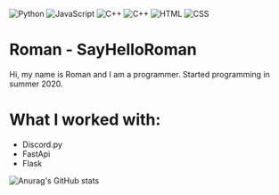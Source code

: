 

![Python](https://img.shields.io/badge/-Python-%230075a8?logo=python&logoColor=white&style=flat-square)
![JavaScript](https://img.shields.io/badge/-JavaScript-%23e9d54c?logo=javascript&logoColor=white&style=flat-square)
![C++](https://img.shields.io/badge/C++-blue.svg?style=flat&logo=c%2B%2B)
![C++](https://img.shields.io/badge/Java-orange.svg?style=flat&logo=Java)
![HTML](https://img.shields.io/badge/-HTML-%23de4b25?logo=html5&logoColor=white&style=flat-square)
![CSS](https://img.shields.io/badge/-CSS-%230174b8?logo=css3&logoColor=white&style=flat-square)

# Roman - SayHelloRoman

Hi, my name is Roman and I am a programmer. Started programming in summer 2020.

# What I worked with:
- Discord.py
- FastApi
- Flask

![Anurag's GitHub stats](https://github-readme-stats.vercel.app/api?username=SayHelloRoman&show_icons=true&theme=radical)
